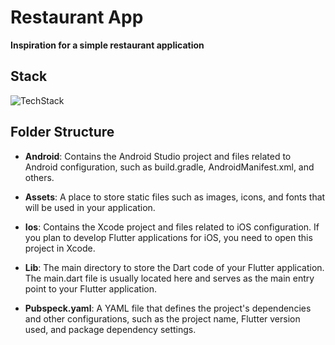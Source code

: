 # Restaurant App

**Inspiration for a simple restaurant application**

## Stack
![TechStack](https://github.com/IvanRikshandi/Restaurant-App/assets/97116625/39ac846b-e029-4cbf-98af-4ddb24d71d1b)

## Folder Structure

- **Android**: Contains the Android Studio project and files related to Android configuration, such as build.gradle, AndroidManifest.xml, and others.

- **Assets**: A place to store static files such as images, icons, and fonts that will be used in your application.

- **Ios**: Contains the Xcode project and files related to iOS configuration. If you plan to develop Flutter applications for iOS, you need to open this project in Xcode.

- **Lib**: The main directory to store the Dart code of your Flutter application. The main.dart file is usually located here and serves as the main entry point to your Flutter application.

- **Pubspeck.yaml**: A YAML file that defines the project's dependencies and other configurations, such as the project name, Flutter version used, and package dependency settings.
